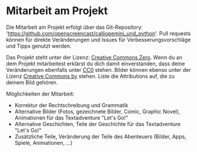 # Mitarbeit am Projekt

Die Mitarbeit am Projekt erfolgt über das Git-Repository: 'https://github.com/openscreencast/calliopemini_und_python'.
Pull requests können für direkte Veränderungen und Issues für Verbesserungsvorschläge und Tipps genutzt werden. 

Das Projekt steht unter der Lizenz: [Creative Commons Zero](https://creativecommons.org/publicdomain/zero/1.0/).
Wenn du an dem Projekt mitarbeitest erklärst du dich damit einverstanden, dass deine Veränderungen ebenfalls unter [CC0](https://creativecommons.org/publicdomain/zero/1.0/) stehen. Bilder können ebenso unter der Lizenz [Creative Commons by](https://creativecommons.org/licenses/by/4.0/) stehen.
Liste die Attributions auf, die zu deinem Bild gehören.

Möglichkeiten der Mitarbeit:

* Korrektur der Rechtschreibung und Grammatik
* Alternative Bilder (Fotos, gezeichnete Bilder, Comic, Graphic Novel), Animationen für das Textadventure "Let's Go!"
* Alternative Geschichten, Teile der Geschichte für das Textadventure "Let's Go!"
* Zusätzliche Teile, Veränderung der Teile des Abenteuers (Bilder, Apps, Spiele, Animationen, ...)




